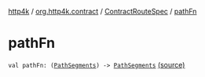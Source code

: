 [http4k](../../index.md) / [org.http4k.contract](../index.md) / [ContractRouteSpec](index.md) / [pathFn](./path-fn.md)

# pathFn

`val pathFn: (`[`PathSegments`](../-path-segments/index.md)`) -> `[`PathSegments`](../-path-segments/index.md) [(source)](https://github.com/http4k/http4k/blob/master/http4k-contract/src/main/kotlin/org/http4k/contract/routeSpec.kt#L8)